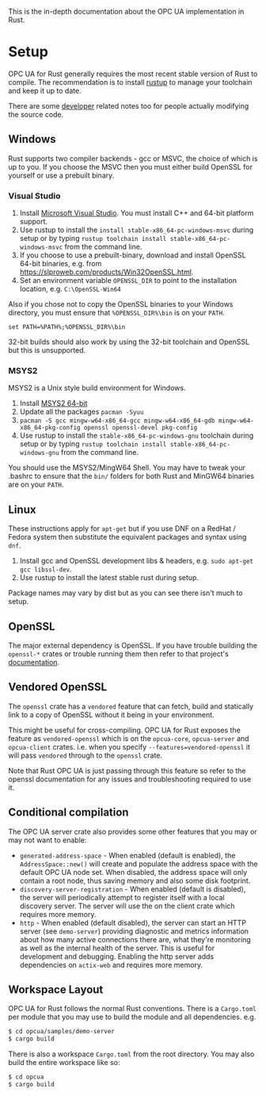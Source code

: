 This is the in-depth documentation about the OPC UA implementation in Rust.

# Setup

OPC UA for Rust generally requires the most recent stable version of Rust to compile. 
The recommendation is to install [rustup](https://rustup.rs/) to manage your toolchain and keep it 
up to date.

There are some [developer](./developer.md) related notes too for people actually modifying the source code.

## Windows

Rust supports two compiler backends - gcc or MSVC, the choice of which is up to you. If you choose the MSVC then you 
must either build OpenSSL for yourself or use a prebuilt binary.

### Visual Studio

1. Install [Microsoft Visual Studio](https://visualstudio.microsoft.com/). You must install C++ and 64-bit platform support.
2. Use rustup to install the `install stable-x86_64-pc-windows-msvc` during setup or by typing `rustup toolchain install stable-x86_64-pc-windows-msvc` from the command line.
3. If you choose to use a prebuilt-binary, download and install OpenSSL 64-bit binaries, e.g. from https://slproweb.com/products/Win32OpenSSL.html.
4. Set an environment variable `OPENSSL_DIR` to point to the installation location, e.g. `C:\OpenSSL-Win64`

Also if you chose not to copy the OpenSSL binaries to your Windows directory, you must ensure that `%OPENSSL_DIR%\bin` is on your `PATH`.

```
set PATH=%PATH%;%OPENSSL_DIR%\bin
```

32-bit builds should also work by using the 32-bit toolchain and OpenSSL but this is unsupported.

### MSYS2

MSYS2 is a Unix style build environment for Windows.

1. Install [MSYS2 64-bit](http://www.msys2.org/)
2. Update all the packages `pacman -Syuu`
3. `pacman -S gcc mingw-w64-x86_64-gcc mingw-w64-x86_64-gdb mingw-w64-x86_64-pkg-config openssl openssl-devel pkg-config`
4. Use rustup to install the `stable-x86_64-pc-windows-gnu` toolchain during setup or by typing `rustup toolchain install stable-x86_64-pc-windows-gnu` from the command line.

You should use the MSYS2/MingW64 Shell. You may have to tweak your .bashrc to ensure that the `bin/` folders for both Rust and 
MinGW64 binaries are on your `PATH`. 

## Linux

These instructions apply for `apt-get` but if you use DNF on a RedHat / Fedora system then substitute the equivalent packages
and syntax using `dnf`. 

1. Install gcc and OpenSSL development libs & headers, e.g. `sudo apt-get gcc libssl-dev`.
2. Use rustup to install the latest stable rust during setup.

Package names may vary by dist but as you can see there isn't much to setup.

## OpenSSL 

The major external dependency is OpenSSL. If you have trouble building the `openssl-*` crates or trouble running them
then refer to that project's [documentation](https://docs.rs/openssl/0.10.26/openssl/). 

## Vendored OpenSSL

The `openssl` crate has a `vendored` feature that can fetch, build and statically link to a copy of OpenSSL without it 
being in your environment. 

This might be useful for cross-compiling. OPC UA for Rust exposes the feature as `vendored-openssl` which is
on the `opcua-core`, `opcua-server` and `opcua-client` crates. i.e. when you specify `--features=vendored-openssl` it will
pass `vendored` through to the `openssl` crate. 

Note that Rust OPC UA is just passing through this feature so refer to the openssl documentation for any issues 
and troubleshooting required to use it.

## Conditional compilation

The OPC UA server crate also provides some other features that you may or may not want to enable:

* `generated-address-space` - When enabled (default is enabled), the `AddressSpace::new()` will create and populate the address space
  with the default OPC UA node set. When disabled, the address space will only contain a root node, thus saving
  memory and also some disk footprint.
* `discovery-server-registration` - When enabled (default is disabled), the server will periodically attempt to register itself with
  a local discovery server. The server will use the on the client crate which requires more memory.
* `http` - When enabled (default disabled), the server can start an HTTP server (see `demo-server`) providing diagnostic and metrics information about
  how many active connections there are, what they're monitoring as well as the internal health of the server. This
  is useful for development and debugging. Enabling the http server adds dependencies on `actix-web` and requires more memory. 

## Workspace Layout

OPC UA for Rust follows the normal Rust conventions. There is a `Cargo.toml` per module that you may use to build the module
and all dependencies. e.g.

```bash
$ cd opcua/samples/demo-server
$ cargo build
```

There is also a workspace `Cargo.toml` from the root directory. You may also build the entire workspace like so:

```bash
$ cd opcua
$ cargo build
```
